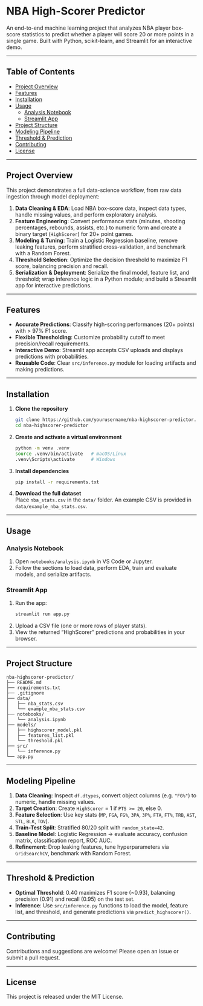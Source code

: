 # NBA High-Scorer Predictor

An end-to-end machine learning project that analyzes NBA player box-score statistics to predict whether a player will score 20 or more points in a single game. Built with Python, scikit-learn, and Streamlit for an interactive demo.

---

## Table of Contents

- [Project Overview](#project-overview)  
- [Features](#features)  
- [Installation](#installation)  
- [Usage](#usage)  
  - [Analysis Notebook](#analysis-notebook)  
  - [Streamlit App](#streamlit-app)  
- [Project Structure](#project-structure)  
- [Modeling Pipeline](#modeling-pipeline)  
- [Threshold & Prediction](#threshold--prediction)  
- [Contributing](#contributing)  
- [License](#license)  

---

## Project Overview

This project demonstrates a full data-science workflow, from raw data ingestion through model deployment:

1. **Data Cleaning & EDA**: Load NBA box-score data, inspect data types, handle missing values, and perform exploratory analysis.  
2. **Feature Engineering**: Convert performance stats (minutes, shooting percentages, rebounds, assists, etc.) to numeric form and create a binary target (`HighScorer`) for 20+ point games.  
3. **Modeling & Tuning**: Train a Logistic Regression baseline, remove leaking features, perform stratified cross-validation, and benchmark with a Random Forest.  
4. **Threshold Selection**: Optimize the decision threshold to maximize F1 score, balancing precision and recall.  
5. **Serialization & Deployment**: Serialize the final model, feature list, and threshold; wrap inference logic in a Python module; and build a Streamlit app for interactive predictions.

---

## Features

- **Accurate Predictions**: Classify high-scoring performances (20+ points) with > 97% F1 score.  
- **Flexible Thresholding**: Customize probability cutoff to meet precision/recall requirements.  
- **Interactive Demo**: Streamlit app accepts CSV uploads and displays predictions with probabilities.  
- **Reusable Code**: Clear `src/inference.py` module for loading artifacts and making predictions.  

---

## Installation

1. **Clone the repository**  
   ```bash
   git clone https://github.com/yourusername/nba-highscorer-predictor.git
   cd nba-highscorer-predictor
   ```

2. **Create and activate a virtual environment**  
   ```bash
   python -m venv .venv
   source .venv/bin/activate   # macOS/Linux
   .venv\Scripts\activate      # Windows
   ```

3. **Install dependencies**  
   ```bash
   pip install -r requirements.txt
   ```

4. **Download the full dataset**  
   Place `nba_stats.csv` in the `data/` folder. An example CSV is provided in `data/example_nba_stats.csv`.

---

## Usage

### Analysis Notebook

1. Open `notebooks/analysis.ipynb` in VS Code or Jupyter.  
2. Follow the sections to load data, perform EDA, train and evaluate models, and serialize artifacts.

### Streamlit App

1. Run the app:  
   ```bash
   streamlit run app.py
   ```
2. Upload a CSV file (one or more rows of player stats).  
3. View the returned “HighScorer” predictions and probabilities in your browser.

---

## Project Structure

```
nba-highscorer-predictor/
├── README.md
├── requirements.txt
├── .gitignore
├── data/
│   ├── nba_stats.csv
│   └── example_nba_stats.csv
├── notebooks/
│   └── analysis.ipynb
├── models/
│   ├── highscorer_model.pkl
│   ├── features_list.pkl
│   └── threshold.pkl
├── src/
│   └── inference.py
└── app.py
```

---

## Modeling Pipeline

1. **Data Cleaning**: Inspect `df.dtypes`, convert object columns (e.g. `"FG%"`) to numeric, handle missing values.  
2. **Target Creation**: Create `HighScorer` = 1 if `PTS >= 20`, else 0.  
3. **Feature Selection**: Use key stats (`MP`, `FGA`, `FG%`, `3PA`, `3P%`, `FTA`, `FT%`, `TRB`, `AST`, `STL`, `BLK`, `TOV`).  
4. **Train-Test Split**: Stratified 80/20 split with `random_state=42`.  
5. **Baseline Model**: Logistic Regression → evaluate accuracy, confusion matrix, classification report, ROC AUC.  
6. **Refinement**: Drop leaking features, tune hyperparameters via `GridSearchCV`, benchmark with Random Forest.  

---

## Threshold & Prediction

- **Optimal Threshold**: 0.40 maximizes F1 score (~0.93), balancing precision (0.91) and recall (0.95) on the test set.  
- **Inference**: Use `src/inference.py` functions to load the model, feature list, and threshold, and generate predictions via `predict_highscorer()`.

---

## Contributing

Contributions and suggestions are welcome! Please open an issue or submit a pull request.

---

## License

This project is released under the MIT License.